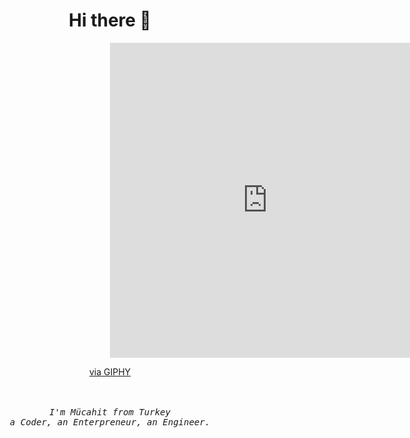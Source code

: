 <h1 align="center">Hi there 👋</h1>

<div align="center">
    <div style="width:100%;height:0;padding-bottom:100%;position:relative;"><iframe src="https://giphy.com/embed/jdPMeyv9rn0hZHh8n9" width="100%" height="100%" style="position:absolute" frameBorder="0" class="giphy-embed" allowFullScreen></iframe></div><p><a href="https://giphy.com/stickers/coding-programmer-ngoding-jdPMeyv9rn0hZHh8n9">via GIPHY</a></p>
    <br />
    <br />
    <samp> <i> I'm Mücahit from Turkey </i> </samp> <br />
    <samp> <i> a Coder, an Enterpreneur, an Engineer. </i> </samp>
    <br />
    <samp>
        <br />
        </b>
        <br />
    </samp>
    <br />

</div>
<div>
